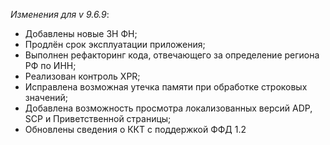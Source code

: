 _Изменения для v 9.6.9_:
- Добавлены новые ЗН ФН;
- Продлён срок эксплуатации приложения;
- Выполнен рефакторинг кода, отвечающего за определение региона РФ по ИНН;
- Реализован контроль XPR;
- Исправлена возможная утечка памяти при обработке строковых значений;
- Добавлена возможность просмотра локализованных версий ADP, SCP и Приветственной страницы;
- Обновлены сведения о ККТ с поддержкой ФФД 1.2
